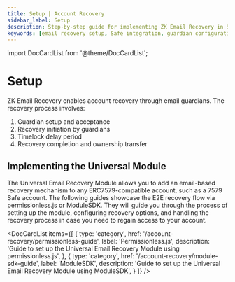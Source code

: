 ```yaml
---
title: Setup | Account Recovery
sidebar_label: Setup
description: Step-by-step guide for implementing ZK Email Recovery in Safe accounts, including module installation, guardian configuration, and recovery process setup
keywords: [email recovery setup, Safe integration, guardian configuration, account recovery, module installation, ERC-7579, smart account setup, recovery module, web3 security, account protection]
---
```


import DocCardList from '@theme/DocCardList';

# Setup

ZK Email Recovery enables account recovery through email guardians. The recovery process involves:

1. Guardian setup and acceptance
2. Recovery initiation by guardians
3. Timelock delay period
4. Recovery completion and ownership transfer

## Implementing the Universal Module

The Universal Email Recovery Module allows you to add an email-based recovery mechanism to any ERC7579-compatible account, such as a 7579 Safe account. The following guides showcase the E2E recovery flow via permissionless.js or ModuleSDK. They will guide you through the process of setting up the module, configuring recovery options, and handling the recovery process in case you need to regain access to your account.

<DocCardList items={[
    {
        type: 'category',
        href: '/account-recovery/permissionless-guide',
        label: 'Permissionless.js',
        description: 'Guide to set up the Universal Email Recovery Module using permissionless.js',
    },
    {
        type: 'category',
        href: '/account-recovery/module-sdk-guide',
        label: 'ModuleSDK',
        description: 'Guide to set up the Universal Email Recovery Module using ModuleSDK',
    }
]} />